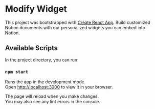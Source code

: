 # Modify Widget

This project was bootstrapped with [Create React App](https://github.com/facebook/create-react-app). Build customized Notion documents with our personalized widgets you can embed into Notion.

## Available Scripts

In the project directory, you can run:

### `npm start`

Runs the app in the development mode.\
Open [http://localhost:3000](http://localhost:3000) to view it in your browser.

The page will reload when you make changes.\
You may also see any lint errors in the console.
